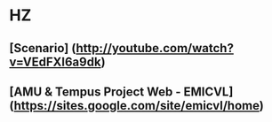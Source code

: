 HZ
==

[Scenario] (http://youtube.com/watch?v=VEdFXI6a9dk)
---------------------------------------------------------------------
[AMU & Tempus Project Web - EMICVL] (https://sites.google.com/site/emicvl/home)
------------------------------------------------------------------------------------
